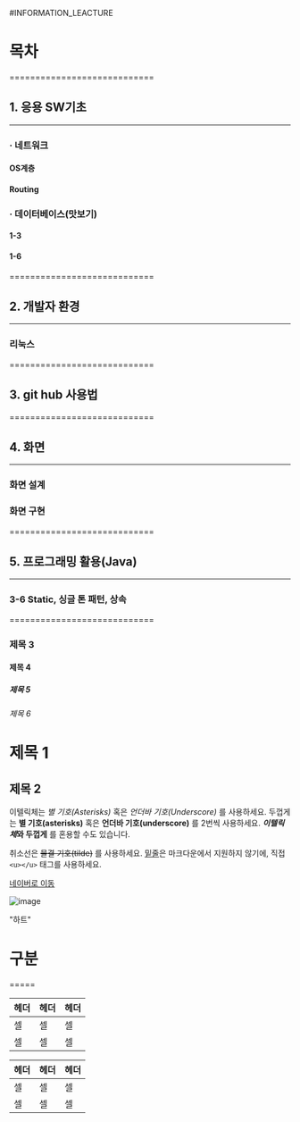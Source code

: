 #INFORMATION_LEACTURE


# 목차
============================
## 1. 응용 SW기초
----------------------------
### · 네트워크
#### OS계층
#### Routing
### · 데이터베이스(맛보기)
#### 1-3 
#### 1-6
============================
## 2. 개발자 환경
----------------------------
### 리눅스
============================
## 3. git hub 사용법
============================
## 4. 화면
----------------------------
### 화면 설계
### 화면 구현
============================
## 5. 프로그래밍 활용(Java)
----------------------------
### 3-6 Static, 싱글 톤 패턴, 상속
============================
### 제목 3
#### 제목 4
##### 제목 5
###### 제목 6


제목 1
======

제목 2
------


이텔릭체는 *별 기호(Asterisks)* 혹은 _언더바 기호(Underscore)_ 를 사용하세요.
두껍게는 **별 기호(asterisks)** 혹은 __언더바 기호(underscore)__ 를 2번씩 사용하세요.
__*이텔릭체*와 두껍게__ 를 혼용할 수도 있습니다.

취소선은 ~~물결 기호(tilde)~~ 를 사용하세요.
<u>밑줄</u>은 마크다운에서 지원하지 않기에, 직접 `<u></u>` 태그를 사용하세요.



[네이버로 이동](https://www.naver.com/)


![image](https://github.com/user-attachments/assets/4d865990-4cae-46cf-b376-771f086dbe0b)

"하트"


# 구분
=====

| 헤더 | 헤더 | 헤더 |
|---|---|---|
| 셀 | 셀 | 셀 |
| 셀 | 셀 | 셀 |

헤더 | 헤더 | 헤더
---|---|---
셀 | 셀 | 셀
셀 | 셀 | 셀
